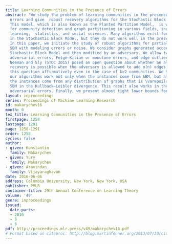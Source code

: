```yaml
---
title: Learning Communities in the Presence of Errors
abstract: 'We study the problem of learning communities in the presence of modeling
  errors and give  robust recovery algorithms for the Stochastic Block Model (SBM).
  This model, which is also known as the Planted Partition Model,  is widely used
  for community detection and graph partitioning in various fields, including machine
  learning,  statistics, and social sciences. Many algorithms exist for learning communities
  in the Stochastic Block Model, but they do not work well in the presence of errors.
  In this paper, we initiate the study of robust algorithms for partial recovery in
  SBM with modeling errors or noise. We consider graphs generated according to the
  Stochastic Block Model and then modified by an adversary. We allow two types of
  adversarial errors, Feige—Kilian or monotone errors, and edge outlier errors. Mossel,
  Neeman and Sly (STOC 2015) posed an open question about whether an almost exact
  recovery is possible when the adversary is allowed to add o(n) edges. Our work answers
  this question affirmatively even in the case of k>2 communities. We then show that
  our algorithms work not only when the instances come from SBM, but also work when
  the instances come from any distribution of graphs that is \varepsilon m close to
  SBM in the Kullback—Leibler divergence. This result also works in the presence of
  adversarial errors. Finally, we present almost tight lower bounds for two communities. '
layout: inproceedings
series: Proceedings of Machine Learning Research
id: makarychev16
month: 0
tex_title: Learning Communities in the Presence of Errors
firstpage: 1258
lastpage: 1291
page: 1258-1291
order: 1258
cycles: false
author:
- given: Konstantin
  family: Makarychev
- given: Yury
  family: Makarychev
- given: Aravindan
  family: Vijayaraghavan
date: 2016-06-06
address: Columbia University, New York, New York, USA
publisher: PMLR
container-title: 29th Annual Conference on Learning Theory
volume: '49'
genre: inproceedings
issued:
  date-parts:
  - 2016
  - 6
  - 6
pdf: http://proceedings.mlr.press/v49/makarychev16.pdf
# Format based on citeproc: http://blog.martinfenner.org/2013/07/30/citeproc-yaml-for-bibliographies/
---
```

